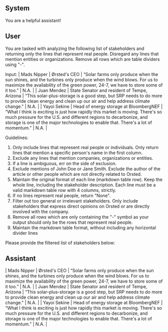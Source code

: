 ## System

You are a helpful assistant!

## User


You are tasked with analyzing the following list of stakeholders and returning only the lines that represent real people. Disregard any lines that mention entities or organizations. Remove all rows which are table dividers using "-".

Input:
| Mads Nipper | Ørsted's CEO | “Solar farms only produce when the sun shines, and the turbines only produce when the wind blows. For us to maximize the availability of the green power, 24-7, we have to store some of it too.” | N.A. |
| Juan Mendez | State Senator and resident of Tempe, Arizona | “This solar-plus-storage is a good step, but SRP needs to do more to provide clean energy and clean up our air and help address climate change." | N.A. |
| Yayoi Sekine | Head of energy storage at BloombergNEF | “What I think is exciting is just how rapidly this market is moving. There's so much pressure for the U.S. and different regions to decarbonize, and storage is one of the major technologies to enable that. There's a lot of momentum.” | N.A. |

Guidelines:
1. Only include lines that represent real people or individuals. Only return lines that mention a specific person's name in the first column.
2. Exclude any lines that mention companies, organizations or entities.
3. If a line is ambiguous, err on the side of exclusion.
4. Exclude mentions of John Doe or Jane Smith. Exclude the author of the article or other people which are not directly related to Orsted.
5. Maintain the original format of each line (markdown table row). Keep the whole line, including the stakeholder description. Each line must be a valid markdown table row with 4 columns, strictly.
6. If no lines represent real people, return "None".
7. Filter out too general or irrelevant stakeholders. Only include stakeholders that express direct opinions on Orsted or are directly involved with the company.
8. Remove all rows which are only containing the "-" symbol as your output should only be the rows that represent real people.
9. Maintain the markdown table format, without including any horizontal divider lines

Please provide the filtered list of stakeholders below:
        

## Assistant

| Mads Nipper | Ørsted's CEO | “Solar farms only produce when the sun shines, and the turbines only produce when the wind blows. For us to maximize the availability of the green power, 24-7, we have to store some of it too.” | N.A. |
| Juan Mendez | State Senator and resident of Tempe, Arizona | “This solar-plus-storage is a good step, but SRP needs to do more to provide clean energy and clean up our air and help address climate change." | N.A. |
| Yayoi Sekine | Head of energy storage at BloombergNEF | “What I think is exciting is just how rapidly this market is moving. There's so much pressure for the U.S. and different regions to decarbonize, and storage is one of the major technologies to enable that. There's a lot of momentum.” | N.A. |

